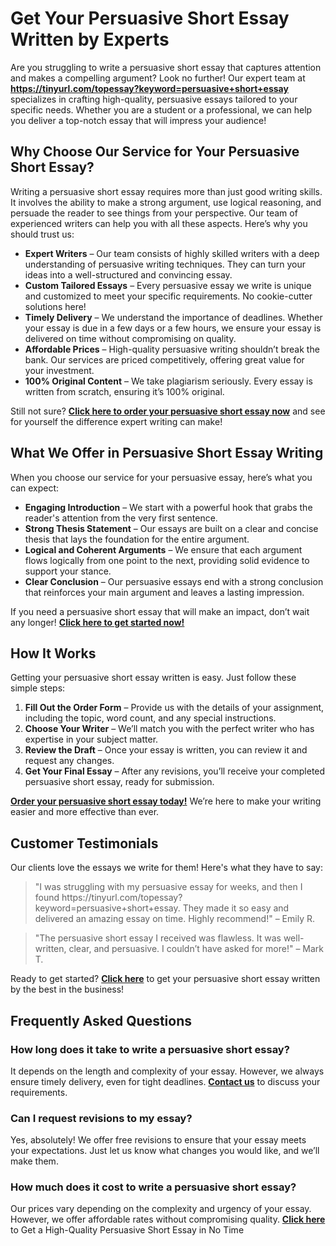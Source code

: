 <h1>Get Your Persuasive Short Essay Written by Experts</h1>

<p>Are you struggling to write a persuasive short essay that captures attention and makes a compelling argument? Look no further! Our expert team at <strong><a href="https://tinyurl.com/topessay?keyword=persuasive+short+essay" target="_blank">https://tinyurl.com/topessay?keyword=persuasive+short+essay</a></strong> specializes in crafting high-quality, persuasive essays tailored to your specific needs. Whether you are a student or a professional, we can help you deliver a top-notch essay that will impress your audience!</p>

<h2>Why Choose Our Service for Your Persuasive Short Essay?</h2>

<p>Writing a persuasive short essay requires more than just good writing skills. It involves the ability to make a strong argument, use logical reasoning, and persuade the reader to see things from your perspective. Our team of experienced writers can help you with all these aspects. Here’s why you should trust us:</p>

<ul>
    <li><strong>Expert Writers</strong> – Our team consists of highly skilled writers with a deep understanding of persuasive writing techniques. They can turn your ideas into a well-structured and convincing essay.</li>
    <li><strong>Custom Tailored Essays</strong> – Every persuasive essay we write is unique and customized to meet your specific requirements. No cookie-cutter solutions here!</li>
    <li><strong>Timely Delivery</strong> – We understand the importance of deadlines. Whether your essay is due in a few days or a few hours, we ensure your essay is delivered on time without compromising on quality.</li>
    <li><strong>Affordable Prices</strong> – High-quality persuasive writing shouldn’t break the bank. Our services are priced competitively, offering great value for your investment.</li>
    <li><strong>100% Original Content</strong> – We take plagiarism seriously. Every essay is written from scratch, ensuring it’s 100% original.</li>
</ul>

<p>Still not sure? <strong><a href="https://tinyurl.com/topessay?keyword=persuasive+short+essay" target="_blank">Click here to order your persuasive short essay now</a></strong> and see for yourself the difference expert writing can make!</p>

<h2>What We Offer in Persuasive Short Essay Writing</h2>

<p>When you choose our service for your persuasive essay, here’s what you can expect:</p>

<ul>
    <li><strong>Engaging Introduction</strong> – We start with a powerful hook that grabs the reader's attention from the very first sentence.</li>
    <li><strong>Strong Thesis Statement</strong> – Our essays are built on a clear and concise thesis that lays the foundation for the entire argument.</li>
    <li><strong>Logical and Coherent Arguments</strong> – We ensure that each argument flows logically from one point to the next, providing solid evidence to support your stance.</li>
    <li><strong>Clear Conclusion</strong> – Our persuasive essays end with a strong conclusion that reinforces your main argument and leaves a lasting impression.</li>
</ul>

<p>If you need a persuasive short essay that will make an impact, don’t wait any longer! <strong><a href="https://tinyurl.com/topessay?keyword=persuasive+short+essay" target="_blank">Click here to get started now!</a></strong></p>

<h2>How It Works</h2>

<p>Getting your persuasive short essay written is easy. Just follow these simple steps:</p>

<ol>
    <li><strong>Fill Out the Order Form</strong> – Provide us with the details of your assignment, including the topic, word count, and any special instructions.</li>
    <li><strong>Choose Your Writer</strong> – We’ll match you with the perfect writer who has expertise in your subject matter.</li>
    <li><strong>Review the Draft</strong> – Once your essay is written, you can review it and request any changes.</li>
    <li><strong>Get Your Final Essay</strong> – After any revisions, you’ll receive your completed persuasive short essay, ready for submission.</li>
</ol>

<p><strong><a href="https://tinyurl.com/topessay?keyword=persuasive+short+essay" target="_blank">Order your persuasive short essay today!</a></strong> We’re here to make your writing easier and more effective than ever.</p>

<h2>Customer Testimonials</h2>

<p>Our clients love the essays we write for them! Here's what they have to say:</p>

<blockquote>
    "I was struggling with my persuasive essay for weeks, and then I found https://tinyurl.com/topessay?keyword=persuasive+short+essay. They made it so easy and delivered an amazing essay on time. Highly recommend!" – Emily R.
</blockquote>

<blockquote>
    "The persuasive short essay I received was flawless. It was well-written, clear, and persuasive. I couldn’t have asked for more!" – Mark T.
</blockquote>

<p>Ready to get started? <strong><a href="https://tinyurl.com/topessay?keyword=persuasive+short+essay" target="_blank">Click here</a></strong> to get your persuasive short essay written by the best in the business!</p>

<h2>Frequently Asked Questions</h2>

<h3>How long does it take to write a persuasive short essay?</h3>
<p>It depends on the length and complexity of your essay. However, we always ensure timely delivery, even for tight deadlines. <strong><a href="https://tinyurl.com/topessay?keyword=persuasive+short+essay" target="_blank">Contact us</a></strong> to discuss your requirements.</p>

<h3>Can I request revisions to my essay?</h3>
<p>Yes, absolutely! We offer free revisions to ensure that your essay meets your expectations. Just let us know what changes you would like, and we’ll make them.</p>

<h3>How much does it cost to write a persuasive short essay?</h3>
<p>Our prices vary depending on the complexity and urgency of your essay. However, we offer affordable rates without compromising quality. <strong><a href="https://tinyurl.com/topessay?keyword=persuasive+short+essay" target="_blank">Click here</a></strong> to
Get a High-Quality Persuasive Short Essay in No Time
